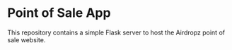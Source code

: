 # Point of Sale App

This repository contains a simple Flask server to host the Airdropz point of sale website.


